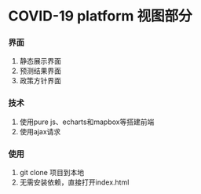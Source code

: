 # COVID-19 platform 视图部分
### 界面
  1. 静态展示界面
  2. 预测结果界面
  3. 政策方针界面
### 技术
  1. 使用pure js、echarts和mapbox等搭建前端
  2. 使用ajax请求
### 使用
  1. git clone 项目到本地
  2. 无需安装依赖，直接打开index.html
  
